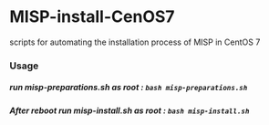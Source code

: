 # MISP-install-CenOS7
scripts for automating the installation process of MISP in CentOS 7

### Usage
##### run misp-preparations.sh as root :  `bash misp-preparations.sh`
##### After reboot run misp-install.sh as root :  `bash misp-install.sh`
